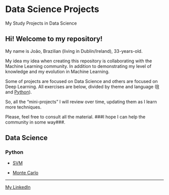 # Data Science Projects
 My Study Projects in Data Science

## Hi! Welcome to my repository!
 
 My name is João, Brazilian (living in Dublin/Ireland), 33-years-old.

 My idea my idea when creating this repository is collaborating with the Machine Learning community. In addition to demonstrating my level of knowledge and my evolution in Machine Learning. 

 Some of projects are focused on Data Science and others are focused on Deep Learning. All exercises are below, divided by theme and language ([R](https://www.r-project.org/) and [Python](https://www.python.org/)).

 So, all the “mini-projects” I will review over time, updating them as I learn more techniques.

 Please, feel free to consult all the material. ###I hope I can help the community in some way###.

## Data Science
 ### Python
- [SVM](https://github.com/Joao-Salero/Data-Science-Projects/tree/master/SVM)

- [Monte Carlo](https://github.com/Joao-Salero/Data-Science-Projects/tree/master/MonteCarlo)







---
[My LinkedIn](https://www.linkedin.com/in/jo%C3%A3o-s-37aa011a8/)


